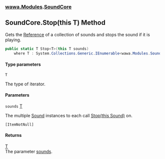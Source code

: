 ### [wawa.Modules](wawa.Modules.md 'wawa.Modules').[SoundCore](SoundCore.md 'wawa.Modules.SoundCore')

## SoundCore.Stop<T>(this T) Method

Gets the [Reference](Sound.Reference.md 'wawa.Modules.Sound.Reference') of a collection of sounds and stops the sound if it is playing.

```csharp
public static T Stop<T>(this T sounds)
    where T : System.Collections.Generic.IEnumerable<wawa.Modules.Sound>;
```
#### Type parameters

<a name='wawa.Modules.SoundCore.Stop_T_(thisT).T'></a>

`T`

The type of iterator.
#### Parameters

<a name='wawa.Modules.SoundCore.Stop_T_(thisT).sounds'></a>

`sounds` [T](SoundCore.Stop{T}(T).md#wawa.Modules.SoundCore.Stop_T_(thisT).T 'wawa.Modules.SoundCore.Stop<T>(this T).T')

The multiple [Sound](Sound.md 'wawa.Modules.Sound') instances to each call [Stop(this Sound)](SoundCore.Stop(Sound).md 'wawa.Modules.SoundCore.Stop(this wawa.Modules.Sound)') on.<p/>`[ItemNotNull]`

#### Returns
[T](SoundCore.Stop{T}(T).md#wawa.Modules.SoundCore.Stop_T_(thisT).T 'wawa.Modules.SoundCore.Stop<T>(this T).T')  
The parameter [sounds](SoundCore.Stop{T}(T).md#wawa.Modules.SoundCore.Stop_T_(thisT).sounds 'wawa.Modules.SoundCore.Stop<T>(this T).sounds').